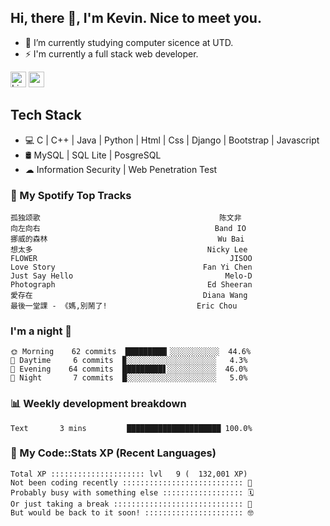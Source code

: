 ## Hi, there 👋, I'm Kevin. Nice to meet you.

- 🌱 I’m currently studying computer sicence at UTD.
- ⚡ I'm currently a full stack web developer.

<a href="https://www.linkedin.com/in/kevin12686/"><img alt="LinkedIn" src="https://img.shields.io/badge/linkedin%20-%230077B5.svg?&style=for-the-badge&logo=linkedin&logoColor=white" height=25></a>
<a href="https://www.instagram.com/kevin12686/"><img src="https://img.shields.io/badge/instagram-3f729b?&style=for-the-badge&logo=instagram&logoColor=white" height=25></a>

## Tech Stack

* 💻 C | C++ | Java | Python | Html | Css | Django | Bootstrap | Javascript
* 🛢️ MySQL | SQL Lite | PosgreSQL
* ☁ Information Security | Web Penetration Test

### 🎵 My Spotify Top Tracks

<!-- spotify start -->

```text
孤独颂歌                                        陈文非
向左向右                                       Band IO
挪威的森林                                      Wu Bai
想太多                                       Nicky Lee
FLOWER                                           JISOO
Love Story                                 Fan Yi Chen
Just Say Hello                                  Melo-D
Photograph                                  Ed Sheeran
愛存在                                      Diana Wang
最後一堂課 - 《媽,別鬧了!                    Eric Chou
```

<!-- spotify end -->

### I'm a night 🦉

<!-- early_bird start -->

```text
🌞 Morning    62 commits  █████████▎░░░░░░░░░░░  44.6%
🌆 Daytime     6 commits  ▉░░░░░░░░░░░░░░░░░░░░   4.3%
🌃 Evening    64 commits  █████████▋░░░░░░░░░░░  46.0%
🌙 Night       7 commits  █░░░░░░░░░░░░░░░░░░░░   5.0%
```

<!-- early_bird end -->

### 📊 Weekly development breakdown

<!-- code_time start -->

```text
Text       3 mins         █████████████████████ 100.0%
```

<!-- code_time end -->

### 🧰 My Code::Stats XP (Recent Languages)

<!-- codestats start -->

```text
Total XP ::::::::::::::::::::: lvl   9 (  132,001 XP) 
Not been coding recently ::::::::::::::::::::::::::: 🙈
Probably busy with something else :::::::::::::::::: 🗓
Or just taking a break ::::::::::::::::::::::::::::: 🌴
But would be back to it soon! :::::::::::::::::::::: 🤓
```

<!-- codestats end -->

